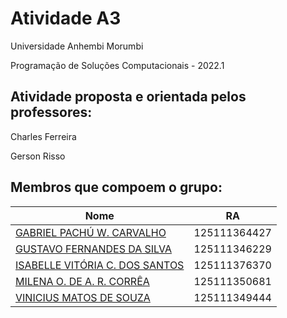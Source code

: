 # Atividade A3 

Universidade Anhembi Morumbi

Programação de Soluções Computacionais - 2022.1 

## Atividade proposta e orientada pelos professores:

Charles Ferreira

Gerson Risso

## Membros que compoem o grupo:

|Nome|RA|
|----|--|
|[GABRIEL PACHÚ W. CARVALHO](https://github.com/Gabrielpwc)|125111364427|
|[GUSTAVO FERNANDES DA SILVA](https://github.com/GuhzFernandes)|125111346229|
|[ISABELLE VITÓRIA C. DOS SANTOS](https://github.com/Isabellecatezani)|125111376370|
|[MILENA O. DE A. R. CORRÊA](https://github.com/milenaofarril)|125111350681|
|[VINICIUS MATOS DE SOUZA]()|125111349444|